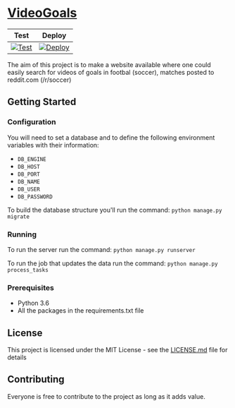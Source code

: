 # [VideoGoals](https://videogoals.meneses.pt)

|Test|Deploy|
|---|---|
|[![Test](https://travis-matrix-badges.herokuapp.com/repos/meneses-pt/videogoals/branches/master/1)](https://travis-ci.org/meneses-pt/videogoals)|[![Deploy](https://travis-matrix-badges.herokuapp.com/repos/meneses-pt/videogoals/branches/master/2)](https://travis-ci.org/meneses-pt/videogoals)|

The aim of this project is to make a website available where one could easily search for videos of goals in footbal (soccer), matches posted to reddit.com (/r/soccer)

## Getting Started

### Configuration

You will need to set a database and to define the following environment variables with their information:
 * `DB_ENGINE`
 * `DB_HOST`
 * `DB_PORT`
 * `DB_NAME`
 * `DB_USER`
 * `DB_PASSWORD`

To build the database structure you'll run the command:
```python manage.py migrate```

### Running

To run the server run the command:
```python manage.py runserver```

To run the job that updates the data run the command:
```python manage.py process_tasks```

### Prerequisites

 * Python 3.6
 * All the packages in the requirements.txt file

## License

This project is licensed under the MIT License - see the [LICENSE.md](LICENSE.md) file for details

## Contributing

Everyone is free to contribute to the project as long as it adds value.
